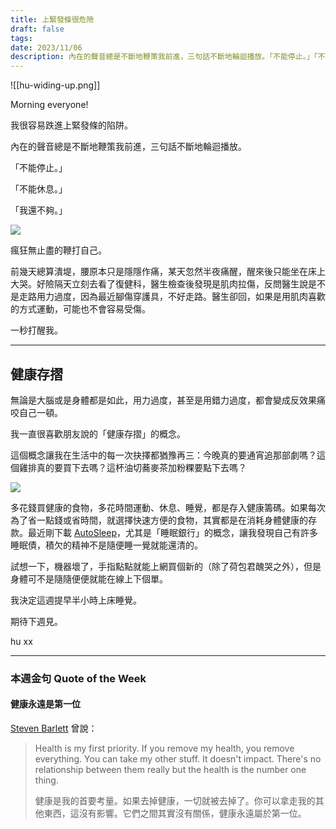 ```yaml
---
title: 上緊發條很危險
draft: false
tags: 
date: 2023/11/06
description: 內在的聲音總是不斷地鞭策我前進，三句話不斷地輪迴播放。「不能停止。」「不能休息。」「我還不夠。」
---
```

![[hu-widing-up.png]]

Morning everyone!

我很容易跌進上緊發條的陷阱。

內在的聲音總是不斷地鞭策我前進，三句話不斷地輪迴播放。

「不能停止。」

「不能休息。」

「我還不夠。」

![](https://media.tenor.com/4dD3ipK-tWoAAAAC/fargo-shep.gif)

瘋狂無止盡的鞭打自己。

前幾天總算潰堤，腰原本只是隱隱作痛，某天忽然半夜痛醒，醒來後只能坐在床上大哭。好險隔天立刻去看了復健科，醫生檢查後發現是肌肉拉傷，反問醫生說是不是走路用力過度，因為最近腳傷穿護具，不好走路。醫生卻回，如果是用肌肉喜歡的方式運動，可能也不會容易受傷。

一秒打醒我。

---

## 健康存摺

無論是大腦或是身體都是如此，用力過度，甚至是用錯力過度，都會變成反效果痛咬自己一頓。

我一直很喜歡朋友說的「健康存摺」的概念。

這個概念讓我在生活中的每一次抉擇都猶豫再三：今晚真的要通宵追那部劇嗎？這個雞排真的要買下去嗎？這杯油切蕎麥茶加粉粿要點下去嗎？

![](https://media.tenor.com/DfDm42yDotkAAAAC/hungry-yummy.gif)

多花錢買健康的食物，多花時間運動、休息、睡覺，都是存入健康籌碼。如果每次為了省一點錢或省時間，就選擇快速方便的食物，其實都是在消耗身體健康的存款。最近剛下載 [AutoSleep](https://apps.apple.com/tw/app/autosleep-%E5%9C%A8%E6%89%8B%E9%8C%B6%E4%B8%8A%E8%BF%BD%E8%B9%A4%E7%9D%A1%E7%9C%A0/id1164801111)，尤其是「睡眠銀行」的概念，讓我發現自己有許多睡眠債，積欠的精神不是隨便睡一覺就能還清的。

試想一下，機器壞了，手指點點就能上網買個新的（除了荷包君醜哭之外），但是身體可不是隨隨便便就能在線上下個單。

我決定這週提早半小時上床睡覺。

期待下週見。

hu xx

---

### 本週金句 Quote of the Week

#### 健康永遠是第一位

[Steven Barlett](https://youtu.be/iRjxd2VHavY?si=Qn-dzGzSw675nVYv&t=1068) 曾說：

> Health is my first priority. If you remove my health, you remove everything. You can take my other stuff. It doesn't impact. There's no relationship between them really but the health is the number one thing.  
>   
> 健康是我的首要考量。如果去掉健康，一切就被去掉了。你可以拿走我的其他東西，這沒有影響。它們之間其實沒有關係，健康永遠屬於第一位。